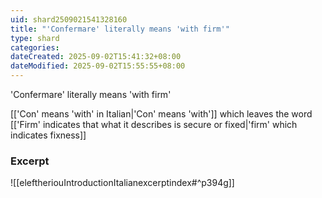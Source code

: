```yaml
---
uid: shard2509021541328160
title: "'Confermare' literally means 'with firm'"
type: shard
categories:
dateCreated: 2025-09-02T15:41:32+08:00
dateModified: 2025-09-02T15:55:55+08:00
---
```

'Confermare' literally means 'with firm'

[['Con' means 'with' in Italian|'Con' means 'with']] which leaves the word [['Firm' indicates that what it describes is secure or fixed|'firm' which indicates fixness]]
### Excerpt
![[eleftheriouIntroductionItalianexcerptindex#^p394g]]